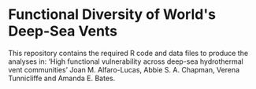 # Functional Diversity of World's Deep-Sea Vents
This repository contains the required R code and data files to produce the analyses in:
‘High functional vulnerability across deep-sea hydrothermal vent communities’ Joan M. Alfaro-Lucas, Abbie S. A. Chapman, Verena Tunnicliffe and Amanda E. Bates.
